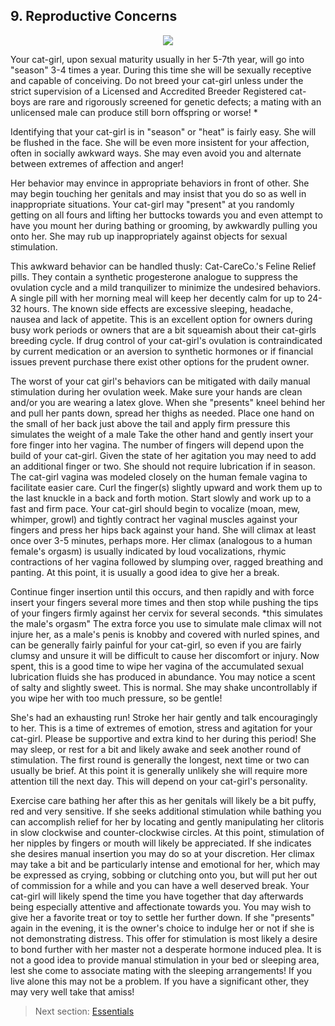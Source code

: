 ## 9. Reproductive Concerns
<p align="center">
  <img src="https://media1.tenor.com/images/34d6e388391099e69c7967374b9b5706/tenor.gif?itemid=8774325">
</p1>

Your cat-girl, upon sexual maturity usually in her 5-7th year, will go into "season" 3-4 times a year. During this time she will be sexually receptive and capable of conceiving. Do not breed your cat-girl unless under the strict supervision of a Licensed and Accredited Breeder Registered cat-boys are rare and rigorously screened for genetic defects; a mating with an unlicensed male can produce still born offspring or worse! *

Identifying that your cat-girl is in "season" or "heat" is fairly easy. She will be flushed in the face. She will be even more insistent for your affection, often in socially awkward ways. She may even avoid you and alternate between extremes of affection and anger!

Her behavior may envince in appropriate behaviors in front of other. She may begin touching her genitals and may insist that you do so as well in inappropriate situations. Your cat-girl may "present" at you randomly getting on all fours and lifting her buttocks towards you and even attempt to have you mount her during bathing or grooming, by awkwardly pulling you onto her. She may rub up inappropriately against objects for sexual stimulation.

This awkward behavior can be handled thusly: Cat-CareCo.'s Feline Relief pills. They contain a synthetic progesterone analogue to suppress the ovulation cycle and a mild tranquilizer to minimize the undesired behaviors. A single pill with her morning meal will keep her decently calm for up to 24-32 hours. The known side effects are excessive sleeping, headache, nausea and lack of appetite. This is an excellent option for owners during busy work periods or owners that are a bit squeamish about their cat-girls breeding cycle. If drug control of your cat-girl's ovulation is contraindicated by current medication or an aversion to synthetic hormones or if financial issues prevent purchase there exist other options for the prudent owner.

The worst of your cat girl's behaviors can be mitigated with daily manual stimulation during her ovulation week. Make sure your hands are clean and/or you are wearing a latex glove. When she "presents" kneel behind her and pull her pants down, spread her thighs as needed. Place one hand on the small of her back just above the tail and apply firm pressure this simulates the weight of a male Take the other hand and gently insert your fore finger into her vagina. The number of fingers will depend upon the build of your cat-girl. Given the state of her agitation you may need to add an additional finger or two. She should not require lubrication if in season. The cat-girl vagina was modeled closely on the human female vagina to facilitate easier care. Curl the finger(s) slightly upward and work them up to the last knuckle in a back and forth motion. Start slowly and work up to a fast and firm pace. Your cat-girl should begin to vocalize (moan, mew, whimper, growl) and tightly contract her vaginal muscles against your fingers and press her hips back against your hand. She will climax at least once over 3-5 minutes, perhaps more. Her climax (analogous to a human female's orgasm) is usually indicated by loud vocalizations, rhymic contractions of her vagina followed by slumping over, ragged breathing and panting. At this point, it is usually a good idea to give her a break.

Continue finger insertion until this occurs, and then rapidly and with force insert your fingers several more times and then stop while pushing the tips of your fingers firmly against her cervix for several seconds. *this simulates the male's orgasm" The extra force you use to simulate male climax will not injure her, as a male's penis is knobby and covered with nurled spines, and can be generally fairly painful for your cat-girl, so even if you are fairly clumsy and unsure it will be difficult to cause her discomfort or injury. Now spent, this is a good time to wipe her vagina of the accumulated sexual lubrication fluids she has produced in abundance. You may notice a scent of salty and slightly sweet. This is normal. She may shake uncontrollably if you wipe her with too much pressure, so be gentle!

She's had an exhausting run! Stroke her hair gently and talk encouragingly to her. This is a time of extremes of emotion, stress and agitation for your cat-girl. Please be supportive and extra kind to her during this period! She may sleep, or rest for a bit and likely awake and seek another round of stimulation. The first round is generally the longest, next time or two can usually be brief. At this point it is generally unlikely she will require more attention till the next day. This will depend on your cat-girl's personality.

Exercise care bathing her after this as her genitals will likely be a bit puffy, red and very sensitive. If she seeks additional stimulation while bathing you can accomplish relief for her by locating and gently manipulating her clitoris in slow clockwise and counter-clockwise circles. At this point, stimulation of her nipples by fingers or mouth will likely be appreciated. If she indicates she desires manual insertion you may do so at your discretion. Her climax may take a bit and be particularly intense and emotional for her, which may be expressed as crying, sobbing or clutching onto you, but will put her out of commission for a while and you can have a well deserved break. Your cat-girl will likely spend the time you have together that day afterwards being especially attentive and affectionate towards you. You may wish to give her a favorite treat or toy to settle her further down. If she "presents" again in the evening, it is the owner's choice to indulge her or not if she is not demonstrating distress. This offer for stimulation is most likely a desire to bond further with her master not a desperate hormone induced plea. It is not a good idea to provide manual stimulation in your bed or sleeping area, lest she come to associate mating with the sleeping arrangements! If you live alone this may not be a problem. If you have a significant other, they may very well take that amiss!


> Next section: [Essentials](README.md)